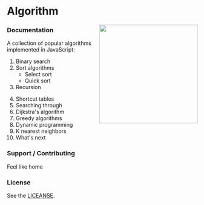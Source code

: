 # Algorithm

<img align="right" height="260" src="https://image.flaticon.com/icons/png/512/1119/1119005.png">

### Documentation

A collection of popular algorithms implemented in JavaScript:

1. Binary search
2. Sort algorithms
   - Select sort
   - Quick sort
3. Recursion

4) Shortcut tables
5) Searching through
6) Dijkstra's algorithm
7) Greedy algorithms
8) Dynamic programming
9) K nearest neighbors
10) What's next

### Support / Contributing

Feel like home

### License

See the [LICEANSE](LICEANSE).
